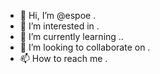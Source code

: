 - 👋 Hi, I’m @espoe .
- 👀 I’m interested in .
- 🌱 I’m currently learning ..
- 💞️ I’m looking to collaborate on .
- 📫 How to reach me .

<!---
espoe/espoe is a ✨ special ✨ repository because its `README.md` (this file) appears on your GitHub profile.
You can click the Preview link to take a look at your changes.
--->
